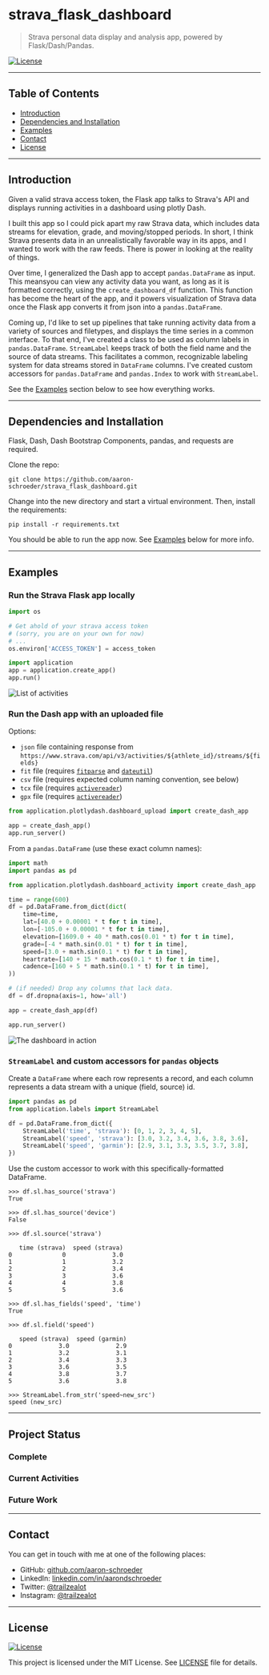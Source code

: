 # strava_flask_dashboard

>Strava personal data display and analysis app, powered by Flask/Dash/Pandas.

[![License](http://img.shields.io/:license-mit-blue.svg)](http://badges.mit-license.org)

---

## Table of Contents                                                                    
- [Introduction](#introduction)
- [Dependencies and Installation](#dependencies-and-installation)
- [Examples](#example)<!-- - [Project Status](#project-status) -->
- [Contact](#contact)
- [License](#license)

---

## Introduction

Given a valid strava access token, the Flask app talks to Strava's API and 
displays running activities in a dashboard using plotly Dash.

I built this app so I could pick apart my raw Strava data, which includes
data streams for elevation, grade, and moving/stopped periods. In short,
I think Strava presents data in an unrealistically favorable way in its apps,
and I wanted to work with the raw feeds. There is power in looking at the
reality of things.

Over time, I generalized the Dash app to accept `pandas.DataFrame` as input. 
This meansyou can view any activity data you want, as long as it is formatted
correctly, using the `create_dashboard_df` function. This function has become 
the heart of the app, and it powers visualization of Strava data once the Flask
app converts it from json into a `pandas.DataFrame`.

Coming up, I'd like to set up pipelines that take running activity data from
a variety of sources and filetypes, and displays the time series in a common
interface. To that end, I've created a class to be used as column labels in
`pandas.DataFrame`. `StreamLabel` keeps track of both the field name and the
source of data streams. This facilitates a common, recognizable labeling
system for data streams stored in `DataFrame` columns. I've created custom 
accessors for `pandas.DataFrame` and `pandas.Index` to work with `StreamLabel`.

See the [Examples](#examples) section below to see how everything works.

---

## Dependencies and Installation

Flask, Dash, Dash Bootstrap Components, pandas, and requests are required.

Clone the repo:
```
git clone https://github.com/aaron-schroeder/strava_flask_dashboard.git
```

Change into the new directory and start a virtual environment. Then, install
the requirements:
```
pip install -r requirements.txt
```

You should be able to run the app now. See [Examples](#examples) below for more info.

---

## Examples

### Run the Strava Flask app locally

```python
import os

# Get ahold of your strava access token
# (sorry, you are on your own for now)
# ...
os.environ['ACCESS_TOKEN'] = access_token

import application
app = application.create_app()
app.run()
```
![List of activities](https://github.com/aaron-schroeder/strava_flask_dashboard/blob/master/activity_list_screenshot.jpg?raw=true)

### Run the Dash app with an uploaded file

Options:
  - `json` file containing response from `https://www.strava.com/api/v3/activities/${athlete_id}/streams/${fields}`
  - `fit` file (requires [`fitparse`](https://github.com/dtcooper/python-fitparse) and [`dateutil`](https://dateutil.readthedocs.io/en/stable/))
  - `csv` file (requires expected column naming convention, see below)
  - `tcx` file (requires [`activereader`](https://github.com/aaron-schroeder/py-activityreaders))
  - `gpx` file (requires [`activereader`](https://github.com/aaron-schroeder/py-activityreaders))
  <!--
  - `csv` file from Wahoo Fitness (WIP) 
  -->
```python
from application.plotlydash.dashboard_upload import create_dash_app

app = create_dash_app()
app.run_server()
```

From a `pandas.DataFrame` (use these exact column names):
```python
import math
import pandas as pd

from application.plotlydash.dashboard_activity import create_dash_app

time = range(600)
df = pd.DataFrame.from_dict(dict(
    time=time,
    lat=[40.0 + 0.00001 * t for t in time],
    lon=[-105.0 + 0.00001 * t for t in time],
    elevation=[1609.0 + 40 * math.cos(0.01 * t) for t in time],
    grade=[-4 * math.sin(0.01 * t) for t in time],
    speed=[3.0 + math.sin(0.1 * t) for t in time],
    heartrate=[140 + 15 * math.cos(0.1 * t) for t in time],
    cadence=[160 + 5 * math.sin(0.1 * t) for t in time],
))

# (if needed) Drop any columns that lack data.
df = df.dropna(axis=1, how='all')

app = create_dash_app(df)

app.run_server()
```

![The dashboard in action](https://github.com/aaron-schroeder/strava_flask_dashboard/blob/master/db_screenshot.jpg?raw=true)

### `StreamLabel` and custom accessors for `pandas` objects

Create a `DataFrame` where each row represents a record, and each column 
represents a data stream with a unique (field, source) id.
```python
import pandas as pd
from application.labels import StreamLabel

df = pd.DataFrame.from_dict({
    StreamLabel('time', 'strava'): [0, 1, 2, 3, 4, 5],
    StreamLabel('speed', 'strava'): [3.0, 3.2, 3.4, 3.6, 3.8, 3.6],
    StreamLabel('speed', 'garmin'): [2.9, 3.1, 3.3, 3.5, 3.7, 3.8],
})
```

Use the custom accessor to work with this specifically-formatted DataFrame.
```
>>> df.sl.has_source('strava')
True

>>> df.sl.has_source('device')
False

>>> df.sl.source('strava')

   time (strava)  speed (strava)
0              0             3.0
1              1             3.2
2              2             3.4
3              3             3.6
4              4             3.8
5              5             3.6

>>> df.sl.has_fields('speed', 'time')
True

>>> df.sl.field('speed')

   speed (strava)  speed (garmin)
0             3.0             2.9
1             3.2             3.1
2             3.4             3.3
3             3.6             3.5
4             3.8             3.7
5             3.6             3.8

>>> StreamLabel.from_str('speed~new_src')
speed (new_src)
```

---

## Project Status

### Complete

### Current Activities

### Future Work

---

## Contact

You can get in touch with me at one of the following places:

[//]: # (- Website: <a href="https://trailzealot.com" target="_blank">trailzealot.com</a>)
- GitHub: <a href="https://github.com/aaron-schroeder" target="_blank">github.com/aaron-schroeder</a>
- LinkedIn: <a href="https://www.linkedin.com/in/aarondschroeder/" target="_blank">linkedin.com/in/aarondschroeder</a>
- Twitter: <a href="https://twitter.com/trailzealot" target="_blank">@trailzealot</a>
- Instagram: <a href="https://instagram.com/trailzealot" target="_blank">@trailzealot</a>

---

## License

[![License](http://img.shields.io/:license-mit-blue.svg)](http://badges.mit-license.org)

This project is licensed under the MIT License. See
[LICENSE](https://github.com/aaron-schroeder/strava_flask_dashboard/blob/master/LICENSE)
file for details.
